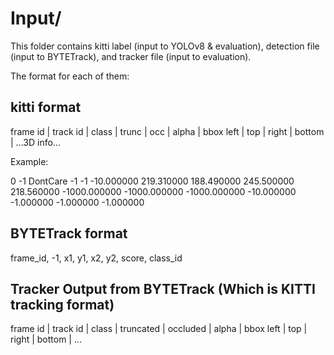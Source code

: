 # Input/

This folder contains kitti label (input to YOLOv8 & evaluation), detection file (input to BYTETrack), and tracker file (input to evaluation).

The format for each of them:

## kitti format
frame id | track id | class | trunc | occ | alpha | bbox left | top | right | bottom | ...3D info...

Example: 

0 -1 DontCare -1 -1 
-10.000000 219.310000 188.490000 245.500000 218.560000 
-1000.000000 -1000.000000 -1000.000000 -10.000000 -1.000000 
-1.000000 -1.000000


## BYTETrack format
frame_id, -1, x1, y1, x2, y2, score, class_id

## Tracker Output from BYTETrack (Which is KITTI tracking format)
frame id | track id | class | truncated | occluded | alpha | bbox left | top | right | bottom | ...

